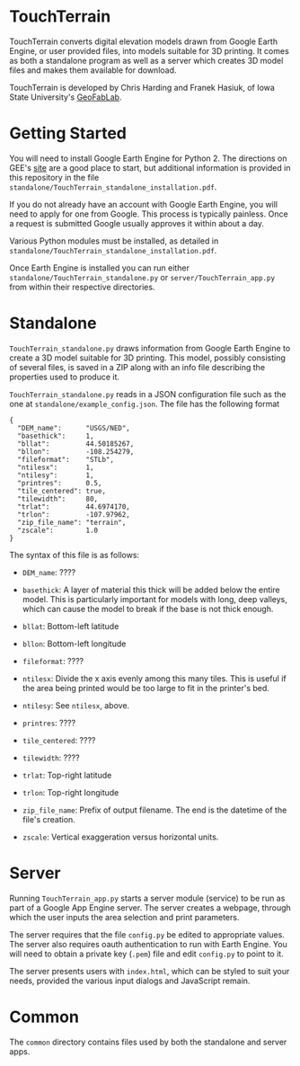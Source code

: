 TouchTerrain
============

TouchTerrain converts digital elevation models drawn from Google Earth Engine,
or user provided files, into models suitable for 3D printing. It comes as both a
standalone program as well as a server which creates 3D model files and makes
them available for download.

TouchTerrain is developed by Chris Harding and Franek Hasiuk, of Iowa State
University's [GeoFabLab](http://www.public.iastate.edu/~franek/gfl/gfl.html).



Getting Started
===============

You will need to install Google Earth Engine for Python 2. The directions on
GEE's [site](https://developers.google.com/earth-engine/python_install) are a
good place to start, but additional information is provided in this repository
in the file `standalone/TouchTerrain_standalone_installation.pdf`.

If you do not already have an account with Google Earth Engine, you will need to
apply for one from Google. This process is typically painless. Once a request is
submitted Google usually approves it within about a day.

Various Python modules must be installed, as detailed in
`standalone/TouchTerrain_standalone_installation.pdf`.

Once Earth Engine is installed you can run either
`standalone/TouchTerrain_standalone.py`
or
`server/TouchTerrain_app.py`
from within their respective directories.



Standalone
==========

`TouchTerrain_standalone.py` draws information from Google Earth Engine to
create a 3D model suitable for 3D printing. This model, possibly consisting of
several files, is saved in a ZIP along with an info file describing the
properties used to produce it.

`TouchTerrain_standalone.py` reads in a JSON configuration file such as the one
at `standalone/example_config.json`. The file has the following format

    {
      "DEM_name":      "USGS/NED",          
      "basethick":     1, 
      "bllat":         44.50185267, 
      "bllon":         -108.254279, 
      "fileformat":    "STLb", 
      "ntilesx":       1, 
      "ntilesy":       1, 
      "printres":      0.5, 
      "tile_centered": true, 
      "tilewidth":     80, 
      "trlat":         44.6974170, 
      "trlon":         -107.97962, 
      "zip_file_name": "terrain", 
      "zscale":        1.0
    }

The syntax of this file is as follows:

 * `DEM_name`:      ????

 * `basethick`:     A layer of material this thick will be added below the 
                    entire model. This is particularly important for models 
                    with long, deep valleys, which can cause the model to break 
                    if the base is not thick enough.

 * `bllat`:         Bottom-left latitude

 * `bllon`:         Bottom-left longitude

 * `fileformat`:    ????

 * `ntilesx`:       Divide the x axis evenly among this many tiles. This is
                    useful if the area being printed would be too large to fit
                    in the printer's bed.

 * `ntilesy`:       See `ntilesx`, above.

 * `printres`:      ????

 * `tile_centered`: ????

 * `tilewidth`:     ????

 * `trlat`:         Top-right latitude

 * `trlon`:         Top-right longitude

 * `zip_file_name`: Prefix of output filename. The end is the datetime of the
                    file's creation.

 * `zscale`:        Vertical exaggeration versus horizontal units.



Server
======

Running `TouchTerrain_app.py` starts a server module (service) to be run as part
of a Google App Engine server. The server creates a webpage, through which the
user inputs the area selection and print parameters.

The server requires that the file `config.py` be edited to appropriate values.
The server also requires oauth authentication to run with Earth Engine. You will
need to obtain a private key (`.pem`) file and edit `config.py` to point to it.

The server presents users with `index.html`, which can be styled to suit your
needs, provided the various input dialogs and JavaScript remain.



Common
======

The `common` directory contains files used by both the standalone and server
apps.
